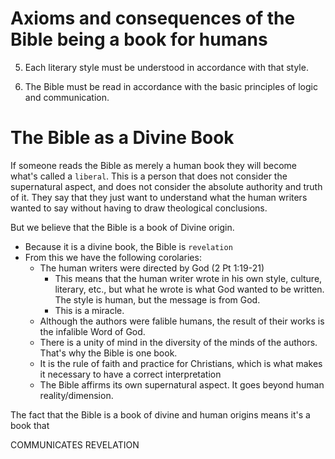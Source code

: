 # Axioms and consequences of the Bible being a book for humans

5) Each literary style must be understood in accordance with that style.

6) The Bible must be read in accordance with the basic principles of logic and communication.

# The Bible as a Divine Book

If someone reads the Bible as merely a human book they will become what's called a `liberal`. This is a person that
does not consider the supernatural aspect, and does not consider the absolute authority and truth of it.
They say that they just want to understand what the human writers wanted to say without having to draw theological
conclusions.

But we believe that the Bible is a book of Divine origin.

- Because it is a divine book, the Bible is `revelation`
- From this we have the following corolaries:
  - The human writers were directed by God (2 Pt 1:19-21)
    - This means that the human writer wrote in his own style, culture, literary, etc., but what he wrote is what
      God wanted to be written. The style is human, but the message is from God.
    - This is a miracle.
  - Although the authors were falible humans, the result of their works is the infalible Word of God.
  - There is a unity of mind in the diversity of the minds of the authors. That's why the Bible is one book.
  - It is the rule of faith and practice for Christians, which is what makes it necessary to have a correct interpretation
  - The Bible affirms its own supernatural aspect. It goes beyond human reality/dimension.

The fact that the Bible is a book of divine and human origins means it's a book that

COMMUNICATES REVELATION



